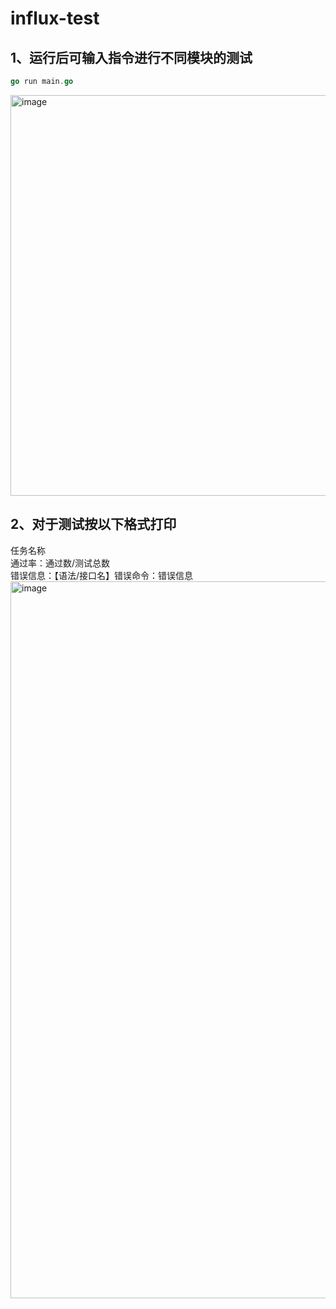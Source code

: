 # influx-test
## 1、运行后可输入指令进行不同模块的测试
```go
go run main.go
```
<img width="641" alt="image" src="https://github.com/ccyy1003/influx-test/assets/135438861/53d937df-6f5a-4b3f-b93e-50319ca69df4">

## 2、对于测试按以下格式打印
任务名称  
通过率：通过数/测试总数  
错误信息：【语法/接口名】错误命令：错误信息
<img width="1147" alt="image" src="https://github.com/ccyy1003/influx-test/assets/135438861/66a55899-a8f9-47c4-9be2-3792bc0b81b1">
